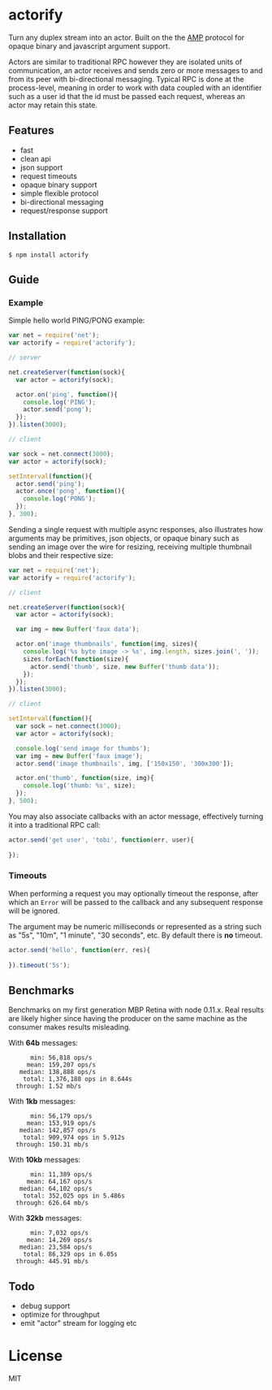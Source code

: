 
# actorify

  Turn any duplex stream into an actor. Built on the the [AMP](https://github.com/visionmedia/node-amp) protocol
  for opaque binary and javascript argument support.

  Actors are similar to traditional RPC however they are isolated units of communication, an actor receives and sends zero or more messages to and from 
  its peer with bi-directional messaging. Typical RPC is done at the process-level,
  meaning in order to work with data coupled with an identifier such as a user id 
  that the id must be passed each request, whereas an actor may retain this state.

## Features

 - fast
 - clean api
 - json support
 - request timeouts
 - opaque binary support
 - simple flexible protocol
 - bi-directional messaging
 - request/response support

## Installation

```
$ npm install actorify
```

## Guide

### Example

  Simple hello world PING/PONG example:

```js
var net = require('net');
var actorify = require('actorify');

// server

net.createServer(function(sock){
  var actor = actorify(sock);

  actor.on('ping', function(){
    console.log('PING');
    actor.send('pong');
  });
}).listen(3000);

// client

var sock = net.connect(3000);
var actor = actorify(sock);

setInterval(function(){
  actor.send('ping');
  actor.once('pong', function(){
    console.log('PONG');
  });
}, 300);
```

  Sending a single request with multiple async responses,
  also illustrates how arguments may be primitives, json objects,
  or opaque binary such as sending an image over the wire for
  resizing, receiving multiple thumbnail blobs and their 
  respective size:

```js
var net = require('net');
var actorify = require('actorify');

// client

net.createServer(function(sock){
  var actor = actorify(sock);

  var img = new Buffer('faux data');

  actor.on('image thumbnails', function(img, sizes){
    console.log('%s byte image -> %s', img.length, sizes.join(', '));
    sizes.forEach(function(size){
      actor.send('thumb', size, new Buffer('thumb data'));
    });
  });
}).listen(3000);

// client

setInterval(function(){
  var sock = net.connect(3000);
  var actor = actorify(sock);

  console.log('send image for thumbs');
  var img = new Buffer('faux image');
  actor.send('image thumbnails', img, ['150x150', '300x300']);

  actor.on('thumb', function(size, img){
    console.log('thumb: %s', size);
  });
}, 500);
```

  You may also associate callbacks with an actor message, effectively
  turning it into a traditional RPC call:

```js
actor.send('get user', 'tobi', function(err, user){
  
});
```

### Timeouts

  When performing a request you may optionally timeout the response,
  after which an `Error` will be passed to the callback and any subsequent
  response will be ignored.

  The argument may be numeric milliseconds or represented as a string such
  as "5s", "10m", "1 minute", "30 seconds", etc. By default there is __no__
  timeout.

```js
actor.send('hello', function(err, res){
  
}).timeout('5s');
```

## Benchmarks

  Benchmarks on my first generation MBP Retina with node 0.11.x.
  Real results are likely higher since having the 
  producer on the same machine as the consumer makes
  results misleading.

  With __64b__ messages:

```
      min: 56,818 ops/s
     mean: 159,207 ops/s
   median: 138,888 ops/s
    total: 1,376,188 ops in 8.644s
  through: 1.52 mb/s
```

  With __1kb__ messages:

```
      min: 56,179 ops/s
     mean: 153,919 ops/s
   median: 142,857 ops/s
    total: 909,974 ops in 5.912s
  through: 150.31 mb/s
```

  With __10kb__ messages:

```
      min: 11,389 ops/s
     mean: 64,167 ops/s
   median: 64,102 ops/s
    total: 352,025 ops in 5.486s
  through: 626.64 mb/s
```

 With __32kb__ messages:

```
      min: 7,032 ops/s
     mean: 14,269 ops/s
   median: 23,584 ops/s
    total: 86,329 ops in 6.05s
  through: 445.91 mb/s
```

## Todo

  - debug support
  - optimize for throughput
  - emit "actor" stream for logging etc

# License

  MIT